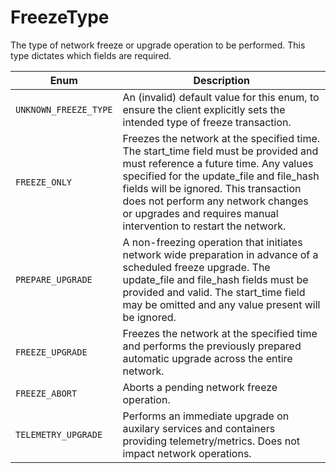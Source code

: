 # FreezeType

The type of network freeze or upgrade operation to be performed. This type dictates which fields are required.

| Enum                  | Description                                                                                                                                                                                                                                                                                                                     |
| --------------------- | ------------------------------------------------------------------------------------------------------------------------------------------------------------------------------------------------------------------------------------------------------------------------------------------------------------------------------- |
| `UNKNOWN_FREEZE_TYPE` | An (invalid) default value for this enum, to ensure the client explicitly sets the intended type of freeze transaction.                                                                                                                                                                                                         |
| `FREEZE_ONLY`         | Freezes the network at the specified time. The start\_time field must be provided and must reference a future time. Any values specified for the update\_file and file\_hash fields will be ignored. This transaction does not perform any network changes or upgrades and requires manual intervention to restart the network. |
| `PREPARE_UPGRADE`     | A non-freezing operation that initiates network wide preparation in advance of a scheduled freeze upgrade. The update\_file and file\_hash fields must be provided and valid. The start\_time field may be omitted and any value present will be ignored.                                                                       |
| `FREEZE_UPGRADE`      | Freezes the network at the specified time and performs the previously prepared automatic upgrade across the entire network.                                                                                                                                                                                                     |
| `FREEZE_ABORT`        | Aborts a pending network freeze operation.                                                                                                                                                                                                                                                                                      |
| `TELEMETRY_UPGRADE`   | Performs an immediate upgrade on auxilary services and containers providing telemetry/metrics. Does not impact network operations.                                                                                                                                                                                              |
